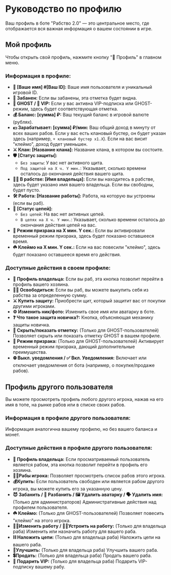 # Руководство по профилю

Ваш профиль в боте "Рабство 2.0" — это центральное место, где отображается вся важная информация о вашем состоянии в игре.

## Мой профиль

Чтобы открыть свой профиль, нажмите кнопку "🫅 Профиль" в главном меню.

### Информация в профиле:

*   **👤 [Ваше имя] #[Ваш ID]:** Ваше имя пользователя и уникальный игровой ID.
*   **🔴 Забанен:** Если вы забанены, эта отметка будет видна.
*   **👻 GHOST / 🌟 VIP:** Если у вас активна VIP-подписка или GHOST-режим, здесь будет соответствующая отметка.
*   **💰 Баланс: [сумма] ₽:** Ваш текущий баланс в игровой валюте (рублях).
*   **💵 Зарабатывает: [сумма] ₽/мин:** Ваш общий доход в минуту от всех ваших рабов. Если у вас есть клановый бустер, он будет указан здесь (например, `+ клановый бустер x1.X`). Если на вас висит "клеймо", доход будет уменьшен.
*   **⚔️ Клан: [Название клана]:** Название клана, в котором вы состоите.
*   **🛡 [Статус защиты]:**
    *   `Без защиты`: У вас нет активного щита.
    *   `Под защитой на X ч. Y мин.`: Указывает, сколько времени осталось до окончания действия вашего щита.
*   **👮‍♂️ В рабстве: [Имя владельца]:** Если вы находитесь в рабстве, здесь будет указано имя вашего владельца. Если вы свободны, будет пусто.
*   **🛠 Работа: [Название работы]:** Работа, на которую вы устроены (если вы раб).
*   **🔗 [Статус цепей]:**
    *   `Без цепей`: На вас нет активных цепей.
    *   `В цепях на X ч. Y мин.`: Указывает, сколько времени осталось до окончания действия цепей на вас.
*   **👻 Режим призрака на X мин. Y сек.:** Если вы активировали временный режим призрака, здесь будет показано оставшееся время.
*   **☘️ Клеймо на X мин. Y сек.:** Если на вас повесили "клеймо", здесь будет показано оставшееся время его действия.

### Доступные действия в своем профиле:

*   **👤 Профиль владельца:** Если вы раб, эта кнопка позволит перейти в профиль вашего хозяина.
*   **🏃‍♂ Освободиться:** Если вы раб, вы можете выкупить себя из рабства за определенную сумму.
*   **⚔️ Купить защиту:** Приобрести щит, который защитит вас от покупки другими игроками.
*   **⚙️ Изменить ник/фото:** Изменить свое имя или аватарку в боте.
*   **❓ Что такое защита новичка?:** Кнопка, объясняющая механику защиты новичка.
*   **👀 Скрыть/показать отметку:** (Только для GHOST-пользователей) Позволяет скрыть или показать отметку GHOST в вашем профиле.
*   **👻 Режим призрака:** (Только для GHOST-пользователей) Активирует временный режим призрака, дающий дополнительные преимущества.
*   **⛔️ Выкл. уведомления / ✅ Вкл. Уведомления:** Включает или отключает уведомления от бота (например, о покупке/продаже рабов).

## Профиль другого пользователя

Вы можете просмотреть профиль любого другого игрока, нажав на его имя в топе, на рынке рабов или в списке своих рабов.

### Информация в профиле другого пользователя:

Информация аналогична вашему профилю, но без вашего баланса и монет.

### Доступные действия в профиле другого пользователя:

*   **👤 Профиль владельца:** Если просматриваемый пользователь является рабом, эта кнопка позволит перейти в профиль его хозяина.
*   **🧎‍♂Рабы игрока:** Позволяет просмотреть список рабов этого игрока.
*   **💰Купить:** Если пользователь свободен или является рабом другого игрока, вы можете купить его за указанную цену.
*   **😈 Забанить / 👿 Разбанить / 🖼 Удалить аватарку / 🗣 Удалить имя:** (Только для администраторов) Административные действия над профилем пользователя.
*   **☘️ Клеймо:** (Только для GHOST-пользователей) Позволяет повесить "клеймо" на этого игрока.
*   **🧑‍🏫Изменить работу / 🧑‍🏫Устроить на работу:** (Только для владельца раба) Изменить или назначить работу для вашего раба.
*   **⛓ Наложить цепи:** (Только для владельца раба) Наложить цепи на вашего раба.
*   **🎈Улучшить:** (Только для владельца раба) Улучшить вашего раба.
*   **💲Продать:** (Только для владельца раба) Продать вашего раба.
*   **🎁 Подарить VIP:** (Только для владельца раба) Подарить VIP-подписку вашему рабу.
